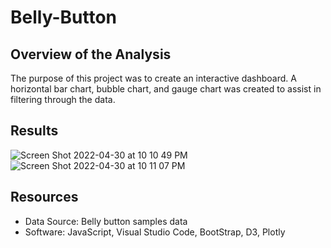 # Belly-Button

## Overview of the Analysis

The purpose of this project was to create an interactive dashboard. A horizontal bar chart, bubble chart, and gauge chart was created to assist in filtering through the data.

## Results 
![Screen Shot 2022-04-30 at 10 10 49 PM](https://user-images.githubusercontent.com/93291994/166129285-6a9e42dd-1416-44c3-9fd4-01dfb66dd489.png)
![Screen Shot 2022-04-30 at 10 11 07 PM](https://user-images.githubusercontent.com/93291994/166129288-d52cac4e-152c-4126-8759-a07dee719f05.png)

## Resources 

- Data Source: Belly button samples data
- Software: JavaScript, Visual Studio Code, BootStrap, D3, Plotly
